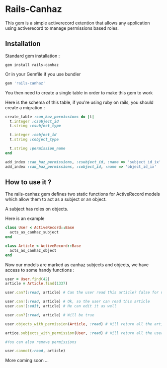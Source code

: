 # Rails-Canhaz

This gem is a simple activerecord extention that allows any application using activerecord to manage permissions based roles.

## Installation

Standard gem installation :

```
gem install rails-canhaz
```

Or in your Gemfile if you use bundler

```ruby
gem 'rails-canhaz'
```

You then need to create a single table in order to make this gem to work

Here is the schema of this table, if you're using ruby on rails, you should create a migration :

```ruby
create_table :can_haz_permissions do |t|
  t.integer :csubject_id
  t.string :csubject_type

  t.integer :cobject_id
  t.string :cobject_type

  t.string :permission_name
end

add_index :can_haz_permissions, :csubject_id, :name => 'subject_id_ix'
add_index :can_haz_permissions, :cobject_id, :name => 'object_id_ix'
```

## How to use it ?

The rails-canhaz gem defines two static functions for ActiveRecord models which allow them to act as a subject or an object.

A subject has roles on objects.

Here is an example

```ruby
class User < ActiveRecord::Base
  acts_as_canhaz_subject
end

class Article < ActiveRecord::Base
  acts_as_canhaz_object
end
```

Now our models are marked as canhaz subjects and objects, we have access to some handy functions :


```ruby
user = User.find(42)
article = Article.find(1337)

user.can?(:read, article) # Can the user read this article? false for now

user.can!(:read, article) # Ok, so the user can read this article
user.can!(:edit, article) # He can edit it as well

user.can?(:read, article) # Will be true

user.objects_with_permission(Article, :read) # Will return all the articles w/ read permissions for this user

artice.subjects_with_permission(User, :read) # Will return all the users hat are able to read this article

#You can also remove permissions

user.cannot(:read, article)

```

More coming soon ...
